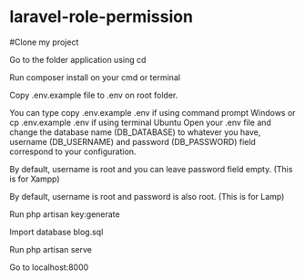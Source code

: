 # laravel-role-permission
#Clone my project

Go to the folder application using cd

Run composer install on your cmd or terminal

Copy .env.example file to .env on root folder. 

You can type copy .env.example .env if using command prompt Windows or cp .env.example .env if using terminal Ubuntu
Open your .env file and change the database name (DB_DATABASE) to whatever you have, username (DB_USERNAME) and password (DB_PASSWORD) field correspond to your configuration. 

By default, username is root and you can leave password field empty. (This is for Xampp) 

By default, username is root and password is also root. (This is for Lamp)

Run php artisan key:generate

Import database blog.sql 

Run php artisan serve

Go to localhost:8000
